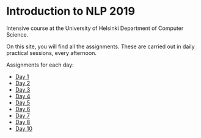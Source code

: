 Introduction to NLP 2019
========================

Intensive course at the University of Helsinki
Department of Computer Science.

On this site, you will find all the assignments. These
are carried out in daily practical sessions, every afternoon.

Assignments for each day:
 - [Day 1](day1/)
 - [Day 2](day2/)
 - [Day 3](day3/)
 - [Day 4](day4/)
 - [Day 5](day5/)
 - [Day 6](day6/)
 - [Day 7](day7/)
 - [Day 8](day8/)
 - [Day 10](day10/)
